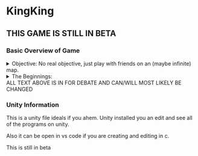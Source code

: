 # KingKing

## THIS GAME IS STILL IN BETA

### Basic Overview of Game                                                    

<details>
<summary>
Objective: 
No real objective, just play with friends on an (maybe infinite) map.
</summary>
When you load/spawn into the game, you will be surrounded by “castle walls” (will decide area of walls and the chunk formatting later) with a tiny army of 100 men (ai in the game - the tiny characters like your army we’ll call them meeples - don't need to look good, just a rough pixelated form of a human like this, 웃 for beginning of game.) Players are able to make their own sort of government like democracy or communism. Each government has its own separate color. Communism could have color red and democracy might have color blue. Shades of color (red or blue as of now) will fill in all territory owned by that player lightly. When the player is looking Color is only shown on the mini map and is light, not hard. To the player on screen, you can not see shading. Players can interact with each other by forming treaties and going to war. Background of the game doesn’t have to be anything special. Just a simple texture for grass, forests, and rock looks.
</details>

<details>
<summary>
The Beginnings:
</summary>
I have some ideas for the geographical objects on the map, like rivers, mountains, and heat/cold. When beginning in your world you spawn on a random point in the map far away from anybody's kingdom. You could wander around but the minimap (I assume there will be one) is shrouded in mist. Similarly to Kingdoms and castles, there would be fertility and resource outcrops. To start your kingdom you would plant down a flag and claim the land. (The map would probably be split into squares or hexagons) Next, you build your keep. Wherever your keep is that is your capital. After building up your first city you could send out scouts that cost people, food, and materials and they would explore a section of the mist around you. The farther away from a city you send them to explore the more resources it costs. People could die on these trips and they would take time to complete. It is also much more expensive to send scouts over mountains and rivers. You can only make settlements a certain distance away from other cities and must be on scouted and claimed land. Scouting and claiming are different things. To make a settlement you would click a button on the screen select an area that follows the rules above and then a UI will show up stating what resources this would take. The farther away it is and the geography around it would change this. Also if you have a big enough city suburbs will spawn around it and grow on their own. Also, I think you shouldn't build every house and shop but like city skylines zone the area in your city and place more important buildings. When you have an army they will consume food and charge money for upkeep. When moving them over distances they will also waste resources. If you order them to march through a river or mountain they will consume much more and there is a chance of people dying. Also in wartime to encourage big battles instead of many little ones, only you (or maybe player generals?) can move units and you have a small range. (Because radios don't exist.) You can also seige a city where you stop anything from going in or out of the walls. People coming into your kingdom will be intermittent this means that you might get a large migration or just a few wanderers. If you know of another kingdom and you have more wealth or better living style people might immigrate from theirs to yours. Also if you run out of food or have very low happiness you won't just lose. You will lose population en mass and sometimes peasant units will form and attack your buildings.
</details>
ALL TEXT ABOVE IS IN FOR DEBATE AND CAN/WILL MOST LIKELY BE CHANGED


### Unity Information
This is a unity file ideals if you ahem. Unity installed you an edit and see all of the programs on unity.

Also it can be open in vs code if you are creating and editing in c.

This is still in beta